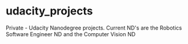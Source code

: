 # udacity_projects
Private - Udacity Nanodegree projects.  Current ND's are the Robotics Software Engineer ND and the Computer Vision ND

